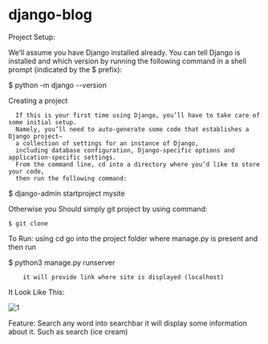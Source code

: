 # django-blog
Project Setup:

  We’ll assume you have Django installed already. You can tell Django is installed and which version by running the following command in a shell prompt (indicated by the $ prefix):
  
  $ python -m django --version
  
Creating a project

      If this is your first time using Django, you’ll have to take care of some initial setup. 
      Namely, you’ll need to auto-generate some code that establishes a Django project– 
      a collection of settings for an instance of Django, 
      including database configuration, Django-specific options and application-specific settings.
      From the command line, cd into a directory where you’d like to store your code, 
      then run the following command:

  $ django-admin startproject mysite
  
  Otherwise you Should simply git project by using command:
   
    $ git clone 
    
  To Run:
    using cd go into the project folder where manage.py is present and then run
  
   $ python3 manage.py runserver
          
        it will provide link where site is displayed (localhost) 
   
It Look Like This:

![1](https://user-images.githubusercontent.com/63442338/113502499-443e8a80-954a-11eb-829f-114e33492bdd.png)

Feature:
    Search any word into searchbar it will display some information about it. 
    Such as search (ice cream)
    
    
